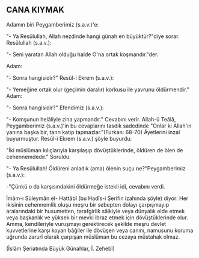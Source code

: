 ## CANA KIYMAK

Adamın biri Peygamberimiz (s.a.v.)'e:

"- Ya Resûlullah, Allah nezdinde hangi günah en büyük­tür?"diye sorar. Resûlullah (s.a.v.):

"- Seni yaratan Allah olduğu halde O'na ortak koşmandır."der.

Adam:

"- Sonra hangisidir?" Resûl-i Ekrem (s.a.v.):

"- Yemeğine ortak olur (geçimin daralır) korkusu ile yav­runu öldürmendir." Adam:

"- Sonra hangisidir?" Efendimiz (s.a.v.):

"- Komşunun helâliyle zina yapmandır." Cevabını verir. Allah-ü Teâlâ, Peygamberimiz (s.a.v.)'in bu cevaplarını tasdik sadedinde "Onlar ki Allah'ın yanına başka bir, tanrı katıp tap­mazlar."(Furkan: 68-70) Âyetlerini inzal buyurmuştur. Resûl-i Ekrem (s.a.v.) şöyle buyurdu:

"İki müslüman kılıçlarıyla karşılaşıp dövüştüklerinde, öldü­ren de ölen de cehennemdedir." Soruldu:

"- Ya Resûlullah! Öldüreni anladık (ama) ölenin suçu ne?"Peygamberimiz (s.a.v.):

-"Çünkü o da karşısındakini öldürmeğe istekli idi, cevabını verdi.

İmâm-ı Süleymân el- Hattâbî (bu Hadîs-i Şerifin izahında şöyle) diyor: Her ikisinin cehennemlik oluşu meşru bir sebep­ten dolayı çarpışmayıp aralarındaki bir husumetten, tarafgirlik sâikiyle veya dünyalık elde etmek veya başkanlık ve yüksek bir mevki ibraz etmek için dövüştüklerinde olur. Amma, kendile­riyle vuruşmayı gerektirecek şekilde meşru devlet kuvvetlerine karşı koyan bâğiler ile dövüşen veya canını, namusunu koruma uğrunda zarurî olarak çarpışan müslüman bu cezaya müstahak olmaz.

(İslâm Şeriatında Büyük Günahlar, İ. Zehebî)
